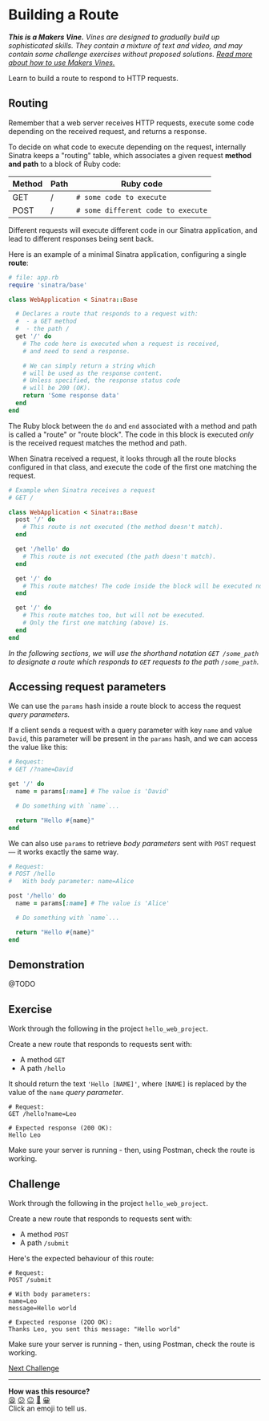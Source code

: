 # Building a Route

_**This is a Makers Vine.** Vines are designed to gradually build up sophisticated skills. They contain a mixture of text and video, and may contain some challenge exercises without proposed solutions. [Read more about how to use Makers
Vines.](https://github.com/makersacademy/course/blob/main/labels/vines.md)_

Learn to build a route to respond to HTTP requests.

<!-- OMITTED -->

## Routing

Remember that a web server receives HTTP requests, execute some code depending on the received request, and returns a response.

To decide on what code to execute depending on the request, internally Sinatra keeps a "routing" table, which associates a given request **method and path** to a block of Ruby code:

|Method|Path|Ruby code|
|-|-|-|
|GET|/|`# some code to execute`
|POST|/|`# some different code to execute`

Different requests will execute different code in our Sinatra application, and lead to different responses being sent back.

Here is an example of a minimal Sinatra application, configuring a single **route**:

```ruby
# file: app.rb
require 'sinatra/base'

class WebApplication < Sinatra::Base 

  # Declares a route that responds to a request with:
  #  - a GET method
  #  - the path /
  get '/' do
    # The code here is executed when a request is received,
    # and need to send a response. 

    # We can simply return a string which
    # will be used as the response content.
    # Unless specified, the response status code
    # will be 200 (OK).
    return 'Some response data'
  end
end
```

The Ruby block between the `do` and `end` associated with a method and path is called a "route" or "route block". The code in this block is executed _only_ is the received request matches the method and path.

When Sinatra received a request, it looks through all the route blocks configured in that class, and execute the code of the first one matching the request.

```ruby
# Example when Sinatra receives a request
# GET /

class WebApplication < Sinatra::Base 
  post '/' do
    # This route is not executed (the method doesn't match).
  end

  get '/hello' do
    # This route is not executed (the path doesn't match).    
  end

  get '/' do
    # This route matches! The code inside the block will be executed now.
  end

  get '/' do
    # This route matches too, but will not be executed.
    # Only the first one matching (above) is.
  end
end
```

_In the following sections, we will use the shorthand notation `GET /some_path` to designate a route which responds to `GET` requests to the path `/some_path`._ 

## Accessing request parameters

We can use the `params` hash inside a route block to access the request _query parameters._

If a client sends a request with a query parameter with key `name` and value `David`, this parameter will be present in the `params` hash, and we can access the value like this:

```ruby
# Request:
# GET /?name=David

get '/' do
  name = params[:name] # The value is 'David'

  # Do something with `name`...

  return "Hello #{name}"
end
```

We can also use `params` to retrieve _body parameters_ sent with `POST` request — it works exactly the same way.

```ruby
# Request:
# POST /hello
#   With body parameter: name=Alice

post '/hello' do
  name = params[:name] # The value is 'Alice'

  # Do something with `name`...

  return "Hello #{name}"
end
```

## Demonstration

@TODO

## Exercise

Work through the following in the project `hello_web_project`.

Create a new route that responds to requests sent with:
  * A method `GET`
  * A path `/hello`
  
It should return the text `'Hello [NAME]'`, where `[NAME]` is replaced by the value of the `name` _query parameter_.

```
# Request:
GET /hello?name=Leo

# Expected response (200 OK):
Hello Leo
```

Make sure your server is running - then, using Postman, check the route is working.

## Challenge

Work through the following in the project `hello_web_project`.

Create a new route that responds to requests sent with:
  * A method `POST`
  * A path `/submit`

Here's the expected behaviour of this route:

```
# Request:
POST /submit

# With body parameters:
name=Leo
message=Hello world

# Expected response (2OO OK):
Thanks Leo, you sent this message: "Hello world"
```

Make sure your server is running - then, using Postman, check the route is working.


[Next Challenge](03_test_driving_a_route.md)

<!-- BEGIN GENERATED SECTION DO NOT EDIT -->

---

**How was this resource?**  
[😫](https://airtable.com/shrUJ3t7KLMqVRFKR?prefill_Repository=makersacademy/web-applications&prefill_File=challenges/02_building_a_route.md&prefill_Sentiment=😫) [😕](https://airtable.com/shrUJ3t7KLMqVRFKR?prefill_Repository=makersacademy/web-applications&prefill_File=challenges/02_building_a_route.md&prefill_Sentiment=😕) [😐](https://airtable.com/shrUJ3t7KLMqVRFKR?prefill_Repository=makersacademy/web-applications&prefill_File=challenges/02_building_a_route.md&prefill_Sentiment=😐) [🙂](https://airtable.com/shrUJ3t7KLMqVRFKR?prefill_Repository=makersacademy/web-applications&prefill_File=challenges/02_building_a_route.md&prefill_Sentiment=🙂) [😀](https://airtable.com/shrUJ3t7KLMqVRFKR?prefill_Repository=makersacademy/web-applications&prefill_File=challenges/02_building_a_route.md&prefill_Sentiment=😀)  
Click an emoji to tell us.

<!-- END GENERATED SECTION DO NOT EDIT -->
